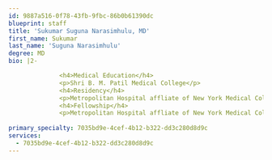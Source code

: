 ```yaml
---
id: 9887a516-0f78-43fb-9fbc-86b0b61390dc
blueprint: staff
title: 'Sukumar Suguna Narasimhulu, MD'
first_name: Sukumar
last_name: 'Suguna Narasimhulu'
degree: MD
bio: |2-

              <h4>Medical Education</h4>
              <p>Shri B. M. Patil Medical College</p>
              <h4>Residency</h4>
              <p>Metropolitan Hospital affliate of New York Medical College</p>
              <h4>Fellowship</h4>
              <p>Metropolitan Hospital affliate of New York Medical College</p>
          
primary_specialty: 7035bd9e-4cef-4b12-b322-dd3c280d8d9c
services:
  - 7035bd9e-4cef-4b12-b322-dd3c280d8d9c
---
```

